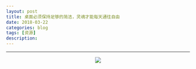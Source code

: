 ```yaml
---
layout: post
title: 桌面必须保持足够的简洁，灵魂才能每天通往自由
date: 2018-03-22
categories: blog
tags: [资源]
description: 
---
```



---

<center>
<p><img src="https://i.loli.net/2018/10/30/5bd7be55cb6b2.jpg" align="center"></p>
</center>
